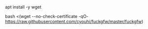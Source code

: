 apt install -y wget

bash <(wget --no-check-certificate -qO- https://raw.githubusercontent.com/cyouhi/fuckgfw/master/fuckgfw)
